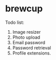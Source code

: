 # brewcup

Todo list:

1. Image resizer
2. Photo upload
3. Email password
4. Password retrieval
5. Profile extensions.
